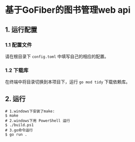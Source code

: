 # 基于GoFiber的图书管理web api

## 1. 运行配置

### 1.1 配置文件
请在根目录下 `config.toml` 中填写自己的相应的配置。

### 1.2 下载库
在终端中将目录切换到本项目下，运行 `go mod tidy` 下载依赖库。

## 2. 运行

```shell
# 1.windows下安装了make:
$ make
# 2.windows下用 PowerShell 运行
$ ./build.ps1
# 3.go命令运行
$ go run .
```